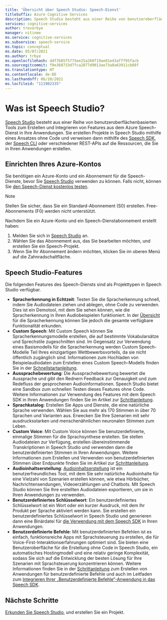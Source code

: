 ```yaml
---
title: 'Übersicht über Speech Studio: Speech-Dienst'
titleSuffix: Azure Cognitive Services
description: Speech Studio besteht aus einer Reihe von benutzeroberflächenbasierten Tools zum Erstellen und Integrieren von Features aus dem Azure Speech-Dienst in Ihre Anwendungen.
services: cognitive-services
author: trevorbye
manager: nitinme
ms.service: cognitive-services
ms.subservice: speech-service
ms.topic: conceptual
ms.date: 05/07/2021
ms.author: trbye
ms.openlocfilehash: ddf7b85f5775ee25a260f19ae81e43afff95facb
ms.sourcegitcommit: f9e368733d7fca2877d9013ae73a8a63911cb88f
ms.translationtype: HT
ms.contentlocale: de-DE
ms.lasthandoff: 06/10/2021
ms.locfileid: "111902335"
---
```

# <a name="what-is-speech-studio"></a>Was ist Speech Studio?

[Speech Studio](https://speech.microsoft.com) besteht aus einer Reihe von benutzeroberflächenbasierten Tools zum Erstellen und Integrieren von Features aus dem Azure Speech-Dienst in Ihre Anwendungen. Sie erstellen Projekte in Speech Studio mithilfe eines Ansatzes ohne Code und verweisen dann mithilfe des [Speech SDK](speech-sdk.md), der [Speech CLI](spx-overview.md) oder verschiedener REST-APIs auf die Ressourcen, die Sie in Ihren Anwendungen erstellen.

## <a name="set-up-your-azure-account"></a>Einrichten Ihres Azure-Kontos

Sie benötigen ein Azure-Konto und ein Abonnement für die Speech-Dienste, bevor Sie [Speech Studio](https://speech.microsoft.com) verwenden zu können. Falls nicht, können Sie [den Speech-Dienst kostenlos testen](overview.md#try-the-speech-service-for-free).

> [!NOTE]
> Stellen Sie sicher, dass Sie ein Standard-Abonnement (S0) erstellen. Free-Abonnements (F0) werden nicht unterstützt.

Nachdem Sie ein Azure-Konto und ein Speech-Dienstabonnement erstellt haben:

1. Melden Sie sich in [Speech Studio](https://speech.microsoft.com) an.
1. Wählen Sie das Abonnement aus, das Sie bearbeiten möchten, und erstellen Sie ein Speech-Projekt.
1. Wenn Sie Ihr Abonnement ändern möchten, klicken Sie im oberen Menü auf die Zahnradschaltfläche.

## <a name="speech-studio-features"></a>Speech Studio-Features

Die folgenden Features des Speech-Diensts sind als Projekttypen in Speech Studio verfügbar.

* **Spracherkennung in Echtzeit**: Testen Sie die Spracherkennung schnell, indem Sie Audiodateien ziehen und ablegen, ohne Code zu verwenden. Dies ist ein Demotool, mit dem Sie sehen können, wie die Spracherkennung in Ihren Audiobeispielen funktioniert. In der [Übersicht](speech-to-text.md) für die Spracherkennung können Sie jedoch die gesamte verfügbare Funktionalität erkunden.
* **Custom Speech**: Mit Custom Speech können Sie Spracherkennungsmodelle erstellen, die auf bestimmte Vokabularsätze und Sprechstile zugeschnitten sind. Im Gegensatz zur Verwendung eines Basismodells für die Spracherkennung werden Custom Speech-Modelle Teil Ihres einzigartigen Wettbewerbsvorteils, da sie nicht öffentlich zugänglich sind. Informationen zum Hochladen von Beispielaudiodaten zum Erstellen eines Custom Speech-Modells finden Sie in der [Schnellstartanleitung](how-to-custom-speech-test-and-train.md).
* **Aussprachebewertung**: Die Aussprachebewertung bewertet die Aussprache und gibt den Rednern Feedback zur Genauigkeit und zum Redefluss der gesprochenen Audioinformationen. Speech Studio bietet eine Sandbox zum schnellen Testen dieses Features ohne Code. Weitere Informationen zur Verwendung des Features mit dem Speech SDK in Ihren Anwendungen finden Sie im Artikel zur [Schrittanleitung](how-to-pronunciation-assessment.md).
* **Sprachkatalog**: Erstellen Sie Apps und Dienste, die eine natürliche Sprache verwenden. Wählen Sie aus mehr als 170 Stimmen in über 70 Sprachen und Varianten aus. Erwecken Sie Ihre Szenarien mit sehr ausdrucksstarken und menschenähnlichen neuronalen Stimmen zum Leben.
* **Custom Voice**: Mit Custom Voice können Sie benutzerdefinierte, einmalige Stimmen für die Sprachsynthese erstellen. Sie stellen Audiodateien zur Verfügung, erstellen übereinstimmende Transkriptionen in Speech Studio und verwenden dann die benutzerdefinierten Stimmen in Ihren Anwendungen. Weitere Informationen zum Erstellen und Verwenden von benutzerdefinierten Stimmen über Endpunkte finden Sie im Artikel zur [Schrittanleitung](how-to-custom-voice-create-voice.md). 
* **Audioinhaltserstellung**: [Audioinhaltserstellung](how-to-audio-content-creation.md) ist ein benutzerfreundliches Tool, mit dem Sie sehr natürliche Audioinhalte für eine Vielzahl von Szenarien erstellen können, wie etwa Hörbücher, Nachrichtensendungen, Videoerzählungen und Chatbots. Mit Speech Studio können Sie Ihre erstellten Audiodateien exportieren, um sie in Ihren Anwendungen zu verwenden.
* **Benutzerdefiniertes Schlüsselwort**: Ein benutzerdefiniertes Schlüsselwort ist ein Wort oder ein kurzer Ausdruck, mit dem Ihr Produkt per Sprache aktiviert werden kann. Sie erstellen ein benutzerdefiniertes Schlüsselwort in Speech Studio und generieren dann eine Binärdatei für [die Verwendung mit dem Speech SDK](custom-keyword-basics.md) in Ihren Anwendungen.
* **Benutzerdefinierte Befehle**: Mit benutzerdefinierten Befehlen ist es einfach, funktionsreiche Apps mit Sprachsteuerung zu erstellen, die für Voice-First-Interaktionserfahrungen optimiert sind. Sie bieten eine Benutzeroberfläche für die Erstellung ohne Code in Speech Studio, ein automatisches Hostingmodell und eine relativ geringe Komplexität, sodass Sie sich auf die Entwicklung der besten Lösung für Ihre Szenarien mit Sprachsteuerung konzentrieren können. Weitere Informationen finden Sie in der [Schrittanleitung](how-to-develop-custom-commands-application.md) zum Erstellen von Anwendungen für benutzerdefinierte Befehle und auch im Leitfaden zum [Integrieren Ihrer „Benutzerdefinierte Befehle“-Anwendung in das Speech SDK](how-to-custom-commands-setup-speech-sdk.md).

## <a name="next-steps"></a>Nächste Schritte

[Erkunden Sie Speech Studio](https://speech.microsoft.com), und erstellen Sie ein Projekt.





